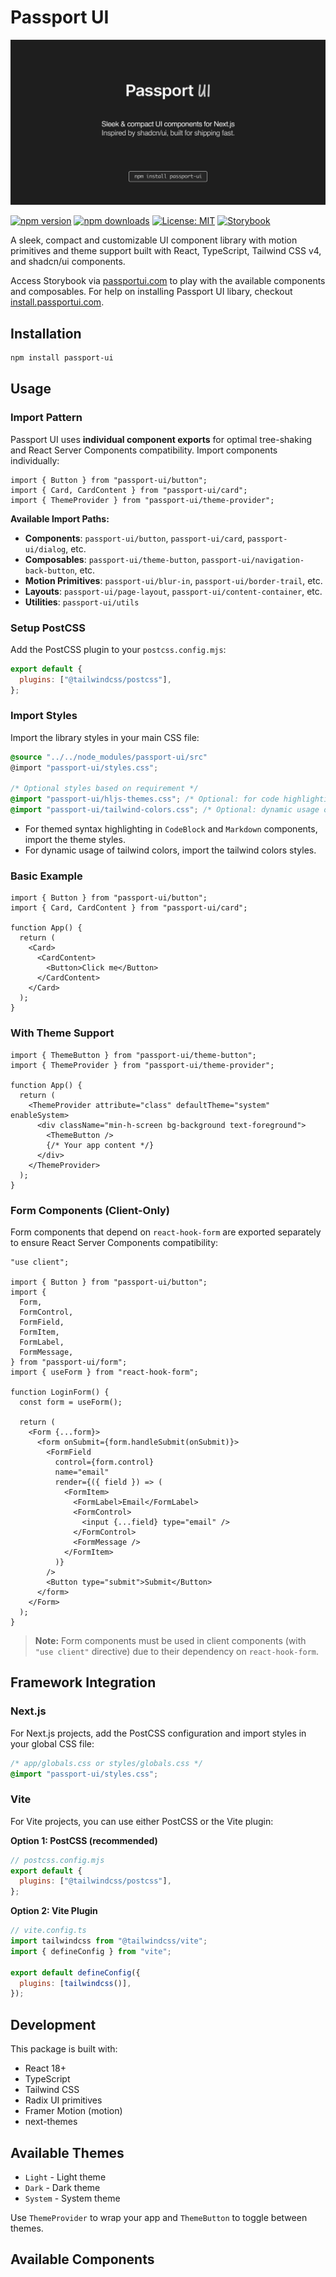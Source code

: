 # Passport UI

![Passport UI](./src/images/open_graph@2x.png)

[![npm version](https://badge.fury.io/js/passport-ui.svg)](https://badge.fury.io/js/passport-ui)
[![npm downloads](https://img.shields.io/npm/dm/passport-ui.svg)](https://www.npmjs.com/package/passport-ui)
[![License: MIT](https://img.shields.io/badge/License-MIT-yellow.svg)](https://opensource.org/licenses/MIT)
[![Storybook](https://img.shields.io/badge/Storybook-Docs-ff4785.svg)](https://passportui.com)

A sleek, compact and customizable UI component library with motion primitives and theme support built with React, TypeScript, Tailwind CSS v4, and shadcn/ui components.

Access Storybook via [passportui.com](https://passportui.com) to play with the available components and composables. For help on installing Passport UI libary, checkout [install.passportui.com](https://install.passportui.com).

## Installation

```bash
npm install passport-ui
```

## Usage

### Import Pattern

Passport UI uses **individual component exports** for optimal tree-shaking and React Server Components compatibility. Import components individually:

```tsx
import { Button } from "passport-ui/button";
import { Card, CardContent } from "passport-ui/card";
import { ThemeProvider } from "passport-ui/theme-provider";
```

**Available Import Paths:**

- **Components**: `passport-ui/button`, `passport-ui/card`, `passport-ui/dialog`, etc.
- **Composables**: `passport-ui/theme-button`, `passport-ui/navigation-back-button`, etc.
- **Motion Primitives**: `passport-ui/blur-in`, `passport-ui/border-trail`, etc.
- **Layouts**: `passport-ui/page-layout`, `passport-ui/content-container`, etc.
- **Utilities**: `passport-ui/utils`

### Setup PostCSS

Add the PostCSS plugin to your `postcss.config.mjs`:

```js
export default {
  plugins: ["@tailwindcss/postcss"],
};
```

### Import Styles

Import the library styles in your main CSS file:

```css
@source "../../node_modules/passport-ui/src"
@import "passport-ui/styles.css";

/* Optional styles based on requirement */
@import "passport-ui/hljs-themes.css"; /* Optional: for code highlighting */
@import "passport-ui/tailwind-colors.css"; /* Optional: dynamic usage of tailwind colors */
```

- For themed syntax highlighting in `CodeBlock` and `Markdown` components, import the theme styles.
- For dynamic usage of tailwind colors, import the tailwind colors styles.

### Basic Example

```tsx
import { Button } from "passport-ui/button";
import { Card, CardContent } from "passport-ui/card";

function App() {
  return (
    <Card>
      <CardContent>
        <Button>Click me</Button>
      </CardContent>
    </Card>
  );
}
```

### With Theme Support

```tsx
import { ThemeButton } from "passport-ui/theme-button";
import { ThemeProvider } from "passport-ui/theme-provider";

function App() {
  return (
    <ThemeProvider attribute="class" defaultTheme="system" enableSystem>
      <div className="min-h-screen bg-background text-foreground">
        <ThemeButton />
        {/* Your app content */}
      </div>
    </ThemeProvider>
  );
}
```

### Form Components (Client-Only)

Form components that depend on `react-hook-form` are exported separately to ensure React Server Components compatibility:

```tsx
"use client";

import { Button } from "passport-ui/button";
import {
  Form,
  FormControl,
  FormField,
  FormItem,
  FormLabel,
  FormMessage,
} from "passport-ui/form";
import { useForm } from "react-hook-form";

function LoginForm() {
  const form = useForm();

  return (
    <Form {...form}>
      <form onSubmit={form.handleSubmit(onSubmit)}>
        <FormField
          control={form.control}
          name="email"
          render={({ field }) => (
            <FormItem>
              <FormLabel>Email</FormLabel>
              <FormControl>
                <input {...field} type="email" />
              </FormControl>
              <FormMessage />
            </FormItem>
          )}
        />
        <Button type="submit">Submit</Button>
      </form>
    </Form>
  );
}
```

> **Note:** Form components must be used in client components (with `"use client"` directive) due to their dependency on `react-hook-form`.

## Framework Integration

### Next.js

For Next.js projects, add the PostCSS configuration and import styles in your global CSS file:

```css
/* app/globals.css or styles/globals.css */
@import "passport-ui/styles.css";
```

### Vite

For Vite projects, you can use either PostCSS or the Vite plugin:

**Option 1: PostCSS (recommended)**

```js
// postcss.config.mjs
export default {
  plugins: ["@tailwindcss/postcss"],
};
```

**Option 2: Vite Plugin**

```js
// vite.config.ts
import tailwindcss from "@tailwindcss/vite";
import { defineConfig } from "vite";

export default defineConfig({
  plugins: [tailwindcss()],
});
```

## Development

This package is built with:

- React 18+
- TypeScript
- Tailwind CSS
- Radix UI primitives
- Framer Motion (motion)
- next-themes

## Available Themes

- `Light` - Light theme
- `Dark` - Dark theme
- `System` - System theme

Use `ThemeProvider` to wrap your app and `ThemeButton` to toggle between themes.

## Available Components
